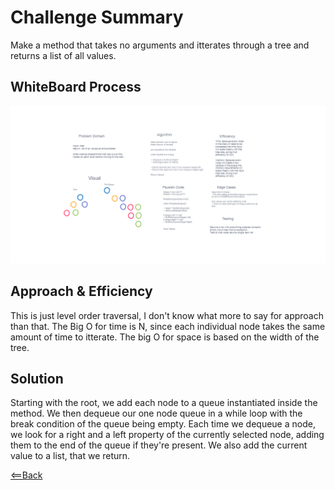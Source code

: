 # Challenge Summary

Make a method that takes no arguments and itterates through a tree and returns a list of all values.

## WhiteBoard Process
![](Code-Challenge-17.png)

## Approach & Efficiency
This is just level order traversal, I don't know what more to say for approach than that. The Big O for time is N, since each individual node takes the same amount of time to itterate. The big O for space is based on the width of the tree.

## Solution
Starting with the root, we add each node to a queue instantiated inside the method. We then dequeue our one node queue in a while loop with the break condition of the queue being empty. Each time we dequeue a node, we look for a right and a left property of the currently selected node, adding them to the end of the queue if they're present. We also add the current value to a list, that we return.

[<==Back](../README.md)
